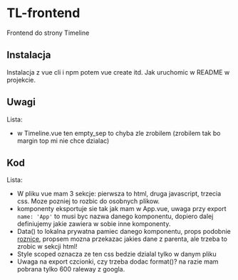 # TL-frontend
Frontend do strony Timeline

## Instalacja
Instalacja z vue cli i npm potem vue create itd. Jak uruchomic w README w projekcie.

## Uwagi
Lista:
- w Timeline.vue ten empty_sep to chyba zle zrobilem (zrobilem tak bo margin top mi nie chce dzialac)

## Kod
Lista:
- W pliku vue mam 3 sekcje: pierwsza to html, druga javascript, trzecia css. Moze pozniej to rozbic do osobnych plikow.
- komponenty eksportuje sie tak jak mam w App.vue, uwaga przy export <code>name: 'App'</code> to musi byc nazwa danego komponentu, dopiero dalej definiujemy jakie zawiera w sobie inne komponenty.
- Data() to lokalna prywatna pamiec danego komponentu, props podobnie [roznice](https://michaelnthiessen.com/vue-props-vs-data/), propsem mozna przekazac jakies dane z parenta, ale trzeba to zrobic w sekcji html!
- Style scoped oznacza ze ten css bedzie dzialal tylko w danym pliku
- Uwaga na export czcionki, czy trzeba dodac format()? na razie mam pobrana tylko 600 raleway z googla.
